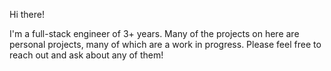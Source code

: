 Hi there! 

I'm a full-stack engineer of 3+ years. Many of the projects on here are personal projects, many of which are a work in progress. 
Please feel free to reach out and ask about any of them!

<!---
camTopping/camTopping is a ✨ special ✨ repository because its `README.md` (this file) appears on your GitHub profile.
You can click the Preview link to take a look at your changes.
--->

